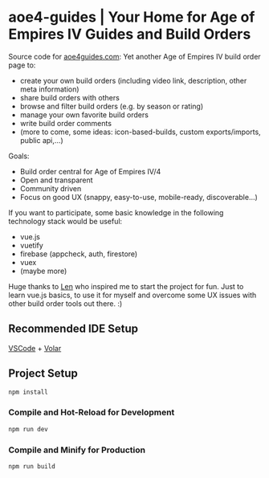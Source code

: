 # aoe4-guides | Your Home for Age of Empires IV Guides and Build Orders 

Source code for [aoe4guides.com](https://aoe4guides.com): Yet another Age of Empires IV build order page to:
* create your own build orders (including video link, description, other meta information)
* share build orders with others
* browse and filter build orders (e.g. by season or rating)
* manage your own favorite build orders
* write build order comments
* (more to come, some ideas: icon-based-builds, custom exports/imports, public api,...)

Goals:
* Build order central for Age of Empires IV/4
* Open and transparent
* Community driven
* Focus on good UX (snappy, easy-to-use, mobile-ready, discoverable...)

If you want to participate, some basic knowledge in the following technology stack would be useful:
* vue.js
* vuetify
* firebase (appcheck, auth, firestore)
* vuex
* (maybe more)

Huge thanks to [Len](https://github.com/LENpolygon) who inspired me to start the project for fun. Just to learn vue.js basics, to use it for myself and overcome some
UX issues with other build order tools out there. :)

## Recommended IDE Setup

[VSCode](https://code.visualstudio.com/) + [Volar](https://marketplace.visualstudio.com/items?itemName=Vue.volar)

## Project Setup

```sh
npm install
```

### Compile and Hot-Reload for Development

```sh
npm run dev
```

### Compile and Minify for Production

```sh
npm run build
```
